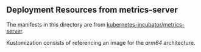 ## Deployment Resources from metrics-server

The manifests in this directory are from [kubernetes-incubator/metrics-server](https://github.com/kubernetes-incubator/metrics-server).

Kustomization consists of referencing an image for the _arm64_ architecture.
